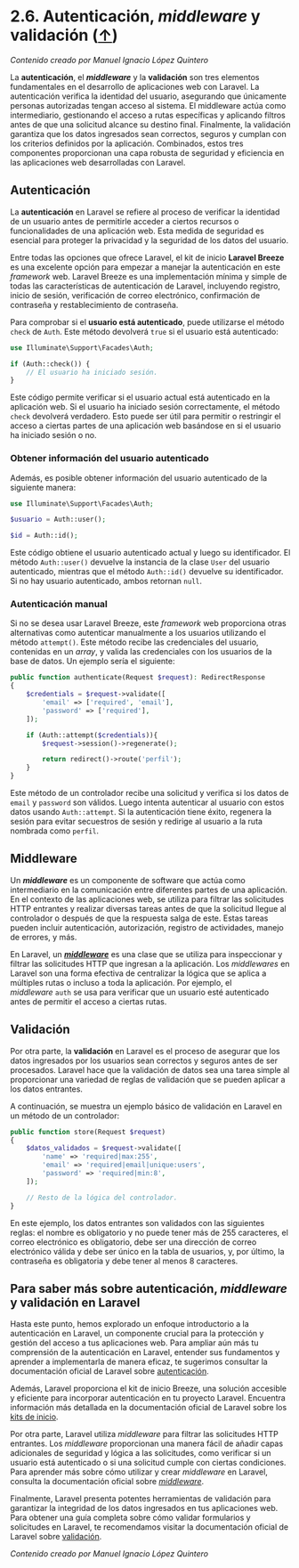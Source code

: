 # 2.6. Autenticación, _middleware_ y validación ([↑](README.md))

_Contenido creado por Manuel Ignacio López Quintero_

La **autenticación**, el **_middleware_** y la **validación** son tres elementos fundamentales en el desarrollo de aplicaciones web con Laravel. La autenticación verifica la identidad del usuario, asegurando que únicamente personas autorizadas tengan acceso al sistema. El middleware actúa como intermediario, gestionando el acceso a rutas específicas y aplicando filtros antes de que una solicitud alcance su destino final. Finalmente, la validación garantiza que los datos ingresados sean correctos, seguros y cumplan con los criterios definidos por la aplicación. Combinados, estos tres componentes proporcionan una capa robusta de seguridad y eficiencia en las aplicaciones web desarrolladas con Laravel.

## Autenticación

La **autenticación** en Laravel se refiere al proceso de verificar la identidad de un usuario antes de permitirle acceder a ciertos recursos o funcionalidades de una aplicación web. Esta medida de seguridad es esencial para proteger la privacidad y la seguridad de los datos del usuario.

Entre todas las opciones que ofrece Laravel, el kit de inicio **Laravel Breeze** es una excelente opción para empezar a manejar la autenticación en este *framework* web. Laravel Breeze es una implementación mínima y simple de todas las características de autenticación de Laravel, incluyendo registro, inicio de sesión, verificación de correo electrónico, confirmación de contraseña y restablecimiento de contraseña.

Para comprobar si el **usuario está autenticado**, puede utilizarse el método `check` de `Auth`. Este método devolverá `true` si el usuario está autenticado:

```php
use Illuminate\Support\Facades\Auth;

if (Auth::check()) {
    // El usuario ha iniciado sesión.
}
```

Este código permite verificar si el usuario actual está autenticado en la aplicación web. Si el usuario ha iniciado sesión correctamente, el método `check` devolverá verdadero. Esto puede ser útil para permitir o restringir el acceso a ciertas partes de una aplicación web basándose en si el usuario ha iniciado sesión o no.

### Obtener información del usuario autenticado

Además, es posible obtener información del usuario autenticado de la siguiente manera:

```php
use Illuminate\Support\Facades\Auth;

$usuario = Auth::user();

$id = Auth::id();
```

Este código obtiene el usuario autenticado actual y luego su identificador. El método `Auth::user()` devuelve la instancia de la clase `User` del usuario autenticado, mientras que el método `Auth::id()` devuelve su identificador. Si no hay usuario autenticado, ambos retornan `null`.

### Autenticación manual

Si no se desea usar Laravel Breeze, este *framework* web proporciona otras alternativas como autenticar manualmente a los usuarios utilizando el método `attempt()`. Este método recibe las credenciales del usuario, contenidas en un *array*, y valida las credenciales con los usuarios de la base de datos. Un ejemplo sería el siguiente:

```php
public function authenticate(Request $request): RedirectResponse
{
    $credentials = $request->validate([
        'email' => ['required', 'email'],
        'password' => ['required'],
    ]);

    if (Auth::attempt($credentials)){
        $request->session()->regenerate();

        return redirect()->route('perfil');
    }
}
```

Este método de un controlador recibe una solicitud y verifica si los datos de `email` y `password` son válidos. Luego intenta autenticar al usuario con estos datos usando `Auth::attempt`. Si la autenticación tiene éxito, regenera la sesión para evitar secuestros de sesión y redirige al usuario a la ruta nombrada como `perfil`.

## Middleware

Un **_middleware_** es un componente de software que actúa como intermediario en la comunicación entre diferentes partes de una aplicación. En el contexto de las aplicaciones web, se utiliza para filtrar las solicitudes HTTP entrantes y realizar diversas tareas antes de que la solicitud llegue al controlador o después de que la respuesta salga de este. Estas tareas pueden incluir autenticación, autorización, registro de actividades, manejo de errores, y más.

En Laravel, un **[_middleware_](https://laravel.com/docs/middleware)** es una clase que se utiliza para inspeccionar y filtrar las solicitudes HTTP que ingresan a la aplicación. Los _middlewares_ en Laravel son una forma efectiva de centralizar la lógica que se aplica a múltiples rutas o incluso a toda la aplicación. Por ejemplo, el _middleware_ `auth` se usa para verificar que un usuario esté autenticado antes de permitir el acceso a ciertas rutas.

## Validación

Por otra parte, la **validación** en Laravel es el proceso de asegurar que los datos ingresados por los usuarios sean correctos y seguros antes de ser procesados. Laravel hace que la validación de datos sea una tarea simple al proporcionar una variedad de reglas de validación que se pueden aplicar a los datos entrantes.

A continuación, se muestra un ejemplo básico de validación en Laravel en un método de un controlador:

```php
public function store(Request $request)
{
    $datos_validados = $request->validate([
        'name' => 'required|max:255',
        'email' => 'required|email|unique:users',
        'password' => 'required|min:8',
    ]);

    // Resto de la lógica del controlador.
}
```


En este ejemplo, los datos entrantes son validados con las siguientes reglas: el nombre es obligatorio y no puede tener más de 255 caracteres, el correo electrónico es obligatorio, debe ser una dirección de correo electrónico válida y debe ser único en la tabla de usuarios, y, por último, la contraseña es obligatoria y debe tener al menos 8 caracteres.

## Para saber más sobre autenticación, _middleware_ y validación en Laravel

Hasta este punto, hemos explorado un enfoque introductorio a la autenticación en Laravel, un componente crucial para la protección y gestión del acceso a tus aplicaciones web. Para ampliar aún más tu comprensión de la autenticación en Laravel, entender sus fundamentos y aprender a implementarla de manera eficaz, te sugerimos consultar la documentación oficial de Laravel sobre [autenticación](https://laravel.com/docs/authentication).

Además, Laravel proporciona el kit de inicio Breeze, una solución accesible y eficiente para incorporar autenticación en tu proyecto Laravel. Encuentra información más detallada en la documentación oficial de Laravel sobre los [kits de inicio](https://laravel.com/docs/starter-kits).

Por otra parte, Laravel utiliza _middleware_ para filtrar las solicitudes HTTP entrantes. Los _middleware_ proporcionan una manera fácil de añadir capas adicionales de seguridad y lógica a las solicitudes, como verificar si un usuario está autenticado o si una solicitud cumple con ciertas condiciones. Para aprender más sobre cómo utilizar y crear _middleware_ en Laravel, consulta la documentación oficial sobre [_middleware_](https://laravel.com/docs/12.x/middleware).

Finalmente, Laravel presenta potentes herramientas de validación para garantizar la integridad de los datos ingresados en tus aplicaciones web. Para obtener una guía completa sobre cómo validar formularios y solicitudes en Laravel, te recomendamos visitar la documentación oficial de Laravel sobre [validación](https://laravel.com/docs/validation).

_Contenido creado por Manuel Ignacio López Quintero_
